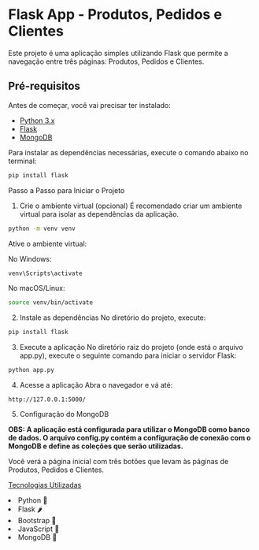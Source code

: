 # Flask App - Produtos, Pedidos e Clientes

Este projeto é uma aplicação simples utilizando Flask que permite a navegação entre três páginas: Produtos, Pedidos e Clientes.

## Pré-requisitos

Antes de começar, você vai precisar ter instalado:

- [Python 3.x](https://www.python.org/downloads/)
- [Flask](https://flask.palletsprojects.com/)
- [MongoDB](https://www.mongodb.com/try/download/community-edition)

Para instalar as dependências necessárias, execute o comando abaixo no terminal:

```bash
pip install flask
```

Passo a Passo para Iniciar o Projeto
1. Crie o ambiente virtual (opcional)
É recomendado criar um ambiente virtual para isolar as dependências da aplicação.

```bash
python -m venv venv
```

Ative o ambiente virtual:

No Windows:
```bash
venv\Scripts\activate
```
No macOS/Linux:
```bash
source venv/bin/activate
```

2. Instale as dependências
No diretório do projeto, execute:
```bash
pip install flask
```

3. Execute a aplicação
No diretório raiz do projeto (onde está o arquivo app.py), execute o seguinte comando para iniciar o servidor Flask:

```bash
python app.py
```

4. Acesse a aplicação
Abra o navegador e vá até:

```arduino
http://127.0.0.1:5000/
```

5. Configuração do MongoDB
   
<b> OBS: A aplicação está configurada para utilizar o MongoDB como banco de dados. O arquivo config.py contém a configuração de conexão com o MongoDB e define as coleções que serão utilizadas. </b>

Você verá a página inicial com três botões que levam às páginas de Produtos, Pedidos e Clientes.

<u>Tecnologias Utilizadas</u>
<li>Python 🐍</li>
<li>Flask 🌶️</li>
<li>Bootstrap 🎨</li>
<li>JavaScript 🔸</li>
<li>MongoDB 🍃</li>

